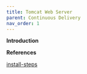 ```yaml
---
title: Tomcat Web Server
parent: Continuous Delivery
nav_order: 1
---
```


**Introduction**

**References**





[install-steps](/tomcat/install.md "Step-by-step install guide")

